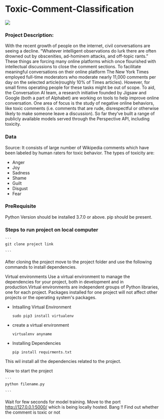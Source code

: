 # Toxic-Comment-Classification

![](https://github.com/piyushmanglani08/TEKSystems_HACK/blob/master/Image.jpeg)

### Project Description:

With the recent growth of people on the internet, civil conversations are seeing a decline. “Whatever intelligent observations do lurk there are often drowned out by obscenities, ad-hominem attacks, and off-topic rants.” These things are forcing many online platforms which once flourished with intellectual discussions to close the comment sections. To facilitate meaningful conversations on their online platform The New York Times employed full-time moderators who moderate nearly 11,000 comments per day on the selected article(roughly 10% of Times articles). However, for small firms operating people for these tasks might be out of scope. To aid, the Conversation AI team, a research initiative founded by Jigsaw and Google (both a part of Alphabet) are working on tools to help improve online conversation. One area of focus is the study of negative online behaviors, like toxic comments (i.e. comments that are rude, disrespectful or otherwise likely to make someone leave a discussion). So far they’ve built a range of publicly available models served through the Perspective API, including toxicity.

### Data

Source: It consists of large number of Wikipedia comments which have been labeled by human raters for toxic behavior. 
The types of toxicity are: 
- Anger 
- Joy
- Sadness 
- Shame 
- Guilt 
- Disgust
- Fear

### PreRequisite

   Python Version should be installed 3.7.0 or above.
   pip should be present.

### Steps to run project on local computer

    ```
    git clone project link
    
    ```
    
After cloning the project move to the project folder and use the following commands to install dependencies. 
    
Virtual environments Use a virtual environment to manage the dependencies for your project, both in development and in        production.Virtual environments are independent groups of Python libraries, one for each project. Packages installed          for one project will not affect other projects or the operating system's packages.
   
- Intsalling Virtual Environment
   
    ```
    sudo pip3 install virtualenv
   
    ```
   
- create a virtual environment 
   
    ```
    virtualenv anyname  
   
    ```
- Installing Dependencies
   
    ```
    pip install requirments.txt  
    
    ```
This wil install all the dependencies related to the project.
   
   Now to start the project
   
   
    ```
    python filename.py 
    
    ```
    
   Wait for few seconds for model training.
   Move to the port http://127.0.0.1:5000/ which is being locally hosted.
   Bang !! Find out whether the comment is toxic or not
   
